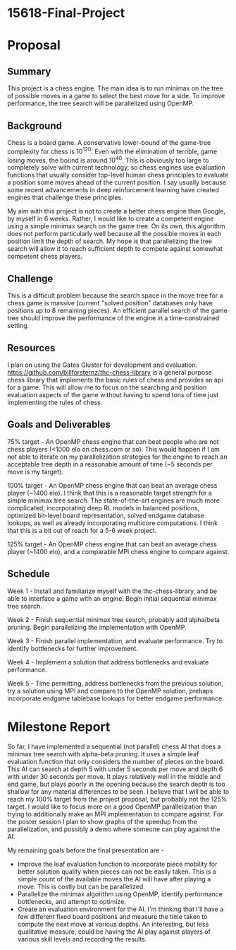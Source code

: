 # 15618-Final-Project

# Proposal
## Summary
This project is a chess engine. The main idea is to run minimax on the tree of possible moves in a game to select the best move for a side. To improve performance, the tree search will be parallelized using OpenMP.

## Background
Chess is a board game. A conservative lower-bound of the game-tree complexity for chess is 10<sup>120</sup>. Even with the elimination of terrible, game losing moves, the bound is around 10<sup>40</sup>. This is obviously too large to completely solve with current technology, so chess engines use evaluation functions that usually consider top-level human chess principles to evaluate a position some moves ahead of the current position. I say usually because some recent advancements in deep reinforcement learning have created engines that challenge these principles.

My aim with this project is not to create a better chess engine than Google, by myself in 6 weeks. Rather, I would like to create a competent engine using a simple minimax search on the game tree. On its own, this algorithm does not perform particularly well because all the possible moves in each position limit the depth of search. My hope is that parallelizing the tree search will allow it to reach sufficient depth to compete against somewhat competent chess players.

## Challenge
This is a difficult problem because the search space in the move tree for a chess game is massive (current "solved position" databases only have positions up to 8 remaining pieces). An efficient parallel search of the game tree should improve the performance of the engine in a time-constrained setting.

## Resources
I plan on using the Gates Gluster for development and evaluation.
https://github.com/billforsternz/thc-chess-library is a general purpose chess library that implements the basic rules of chess and provides an api for a game. This will allow me to focus on the searching and position evaluation aspects of the game without having to spend tons of time just implementing the rules of chess.

## Goals and Deliverables
75% target - An OpenMP chess engine that can beat people who are not chess players (<1000 elo on chess.com or so). This would happen if I am not able to iterate on my parallelization strategies for the engine to reach an acceptable tree depth in a reasonable amount of time (~5 seconds per move is my target).

100% target - An OpenMP chess engine that can beat an average chess player (~1400 elo). I think that this is a reasonable target strength for a simple minimax tree search. The state-of-the-art engines are much more complicated, incorporating deep RL models in balanced positions, optimized bit-level board representation, solved endgame database lookups, as well as already incorporating multicore computations. I think that this is a bit out of reach for a 5-6 week project.

125% target - An OpenMP chess engine that can beat an average chess player (~1400 elo), and a comparable MPI chess engine to compare against.

## Schedule
  Week 1 -
  Install and familiarize myself with the thc-chess-library, and be able to interface a game with an engine. Begin initial sequential minimax tree search.
  
  Week 2 -
  Finish sequential minimax tree search, probably add alpha/beta pruning. Begin parallelizing the implementation with OpenMP.
  
  Week 3 -
  Finish parallel implementation, and evaluate performance. Try to identify bottlenecks for further improvement.
  
  Week 4 -
  Implement a solution that address bottlenecks and evaluate performance.
  
  Week 5 -
  Time permitting, address bottlenecks from the previous solution, try a solution using MPI and compare to the OpenMP solution, prehaps incorporate endgame tablebase lookups for better endgame performance.

# Milestone Report
So far, I have implemented a sequential (not parallel) chess AI that does a minimax tree search with alpha-beta pruning. It uses a simple leaf evaluation function that only considers the number of pieces on the board. This AI can search at depth 5 with under 5 seconds per move and depth 6 with under 30 seconds per move. It plays relatively well in the middle and end game, but plays poorly in the opening because the search depth is too shallow for any material differences to be seen. I believe that I will be able to reach my 100% target from the project proposal, but probably not the 125% target. I would like to focus more on a good OpenMP parallelization than trying to additionally make an MPI implementation to compare against. For the poster session I plan to show graphs of the speedup from the parallelization, and possibly a demo where someone can play against the AI.

My remaining goals before the final presentation are -
* Improve the leaf evaluation function to incorporate piece mobility for better solution quality when pieces can not be easily taken. This is a simple count of the available moves the AI will have after playing a move. This is costly but can be parallelized.
* Parallelize the minimax algorithm using OpenMP, identify performance bottlenecks, and attempt to optimize.
* Create an evaluation environment for the AI. I'm thinking that I'll have a few different fixed board positions and measure the time taken to compute the next move at various depths. An interesting, but less qualitative measure, could be having the AI play against players of various skill levels and recording the results.

